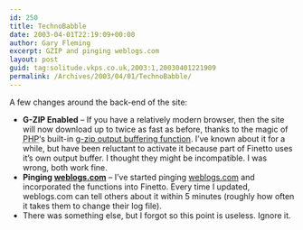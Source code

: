 ```yaml
---
id: 250
title: TechnoBabble
date: 2003-04-01T22:19:09+00:00
author: Gary Fleming
excerpt: GZIP and pinging weblogs.com
layout: post
guid: tag:solitude.vkps.co.uk,2003:1,20030401221909
permalink: /Archives/2003/04/01/TechnoBabble/
---
```

A few changes around the back-end of the site:

  * **G-ZIP Enabled** &#8211; If you have a relatively modern browser, then the site will now download up to twice as fast as before, thanks to the magic of <acronym title="PHP: Hypertext Preprocessor">PHP</acronym>&#8216;s built-in [g-zip output buffering function](http://www.php.net/manual/en/function.ob-gzhandler.php). I&#8217;ve known about it for a while, but have been reluctant to activate it because part of Finetto uses it&#8217;s own output buffer. I thought they might be incompatible. I was wrong, both work fine.
  * **Pinging [weblogs.com](http://www.weblogs.com)** &#8211; I&#8217;ve started pinging [weblogs.com](http://www.weblogs.com) and incorporated the functions into Finetto. Every time I updated, weblogs.com can tell others about it within 5 minutes (roughly how often it takes them to change their log file).
  * There was something else, but I forgot so this point is useless. Ignore it.